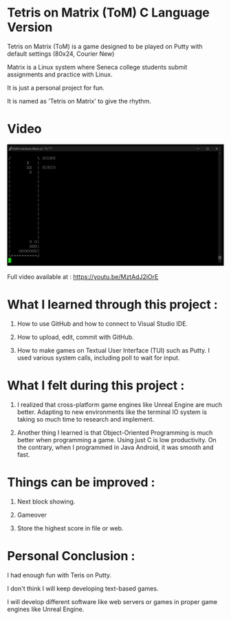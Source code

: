 # Tetris on Matrix (ToM) C Language Version
Tetris on Matrix (ToM) is a game designed to be played on Putty with default settings (80x24, Courier New)

Matrix is a Linux system where Seneca college students submit assignments and practice with Linux.

It is just a personal project for fun.

It is named as 'Tetris on Matrix' to give the rhythm.

# Video
![alt text](https://raw.githubusercontent.com/hohwanlee/Tetris_on_Matrix_ToM_C_Language/master/Screenshots/SS_%20-19.10.25%3B%20%20009%20Demo%20Animation.gif)

Full video available at :
https://youtu.be/MztAdJ2iOrE


# What I learned through this project : 
1. How to use GitHub and how to connect to Visual Studio IDE.

2. How to upload, edit, commit with GitHub.

3. How to make games on Textual User Interface (TUI) such as Putty. I used various system calls, including poll to wait for input.

# What I felt during this project : 

1. I realized that cross-platform game engines like Unreal Engine are much better. Adapting to new environments like the terminal IO system is taking so much time to research and implement.

2. Another thing I learned is that Object-Oriented Programming is much better when programming a game. Using just C is low productivity. On the contrary, when I programmed in Java Android, it was smooth and fast.

# Things can be improved : 

1. Next block showing.

2. Gameover

3. Store the highest score in file or web.

# Personal Conclusion : 

I had enough fun with Teris on Putty.

I don't think I will keep developing text-based games.

I will develop different software like web servers or games in proper game engines like Unreal Engine.
